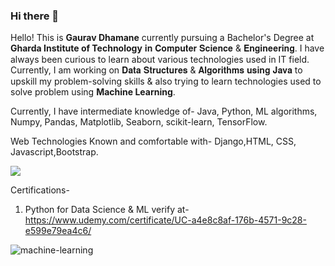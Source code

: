 ### Hi there 👋

Hello! This is **Gaurav Dhamane**  currently pursuing a Bachelor's Degree at **Gharda Institute of Technology** 𝐢𝐧 𝐂𝐨𝐦𝐩𝐮𝐭𝐞𝐫 𝐒𝐜𝐢𝐞𝐧𝐜𝐞 & 𝐄𝐧𝐠𝐢𝐧𝐞𝐞𝐫𝐢𝐧𝐠. I have always been curious to learn about various technologies used in IT field. Currently, I am working on 𝐃𝐚𝐭𝐚 𝐒𝐭𝐫𝐮𝐜𝐭𝐮𝐫𝐞𝐬 & 𝐀𝐥𝐠𝐨𝐫𝐢𝐭𝐡𝐦𝐬 𝐮𝐬𝐢𝐧𝐠 𝐉𝐚𝐯𝐚 to upskill my problem-solving skills & also trying to learn technologies used to solve problem using **Machine Learning**.

Currently, I have intermediate knowledge of- Java, Python, ML algorithms, Numpy, Pandas, Matplotlib, Seaborn, scikit-learn, TensorFlow.

Web Technologies Known and comfortable with- Django,HTML, CSS, Javascript,Bootstrap.

![](https://komarev.com/ghpvc/?username=marshal2211&color=green)

Certifications- 
1. Python for Data Science & ML
verify at- https://www.udemy.com/certificate/UC-a4e8c8af-176b-4571-9c28-e599e79ea4c6/


![machine-learning](https://user-images.githubusercontent.com/75262183/197534954-4d24a33f-d79f-490b-95eb-1dfe51283f16.gif)

<!--
**gaurav9803/gaurav9803** is a ✨ _special_ ✨ repository because its `README.md` (this file) appears on your GitHub profile.

Here are some ideas to get you started:

- 🔭 I’m currently working on __Problem Solving__
- 🌱 I’m currently learning **Machine Learning**
- 💬 Looking for Job
- 📫 How to reach me: gauravdhamane22@gmail.com
- ⚡ Fun fact: I think I have Imposter Syndrome, This makes me doubt my abilities and skills sometimes.
-->
